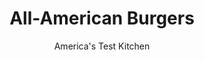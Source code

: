 ---
layout: ../../layouts/MarkdownPostLayout.astro
title: All-American Burgers
author: America's Test Kitchen
pubDate: 2023-03-15
description: "Instead of piling on the toppings, we rethink the seasonings that go inside our burgers, and build flavor inside with firm cheeses and potent ingredients such as garlic, chiles, and herbs."
image_url: https://res.cloudinary.com/hksqkdlah/image/upload/ar_1:1,c_fill,dpr_2.0,f_auto,fl_lossy.progressive.strip_profile,g_faces:auto,q_auto:low,w_344/5049_sfs-cvr-sfs-everythingburger-316819
tags: ["Main Courses","American","Beef","Grilling & Barbecue","4th of July"]
calories: 2724
protein: 49
carbohydrates: 2
fats: 
fiber: 
ingredients: ["1 1/2 pounds, 85 percent lean ground chuck","1 cup, shredded sharp cheddar cheese","8 strips, cooked bacon, chopped fine","4 teaspoons, yellow mustard","2 teaspoons, Worcestershire sauce","1/2 teaspoon, table salt","1/2 teaspoon, ground black pepper"]
serves: 4
time: ""
instructions: ["Break beef into small pieces in medium bowl. Add cheese, bacon, mustard, Worcestershire sauce, salt, and pepper. Using fork, toss until evenly distributed. Divide mixture into 4 equal portions and lightly pack into 1-inch-thick patties.","When coals are ready and grate is hot, dip wad of paper towels in vegetable oil and use tongs to rub oil over grate. Grill burgers over very hot fire, without pressing down on them, until well seared on both sides and cooked through, 8 to 12 minutes. Transfer to plate, tent with foil, and let rest 5 minutes. Serve."]
nutrition: ["720 mg Potassium","560 mg Phosphorus","253 mg Calcium","4 mg Iron","53 mg Magnesium","792 mg Sodium","10 mg Zinc","51 g Fat","11 mg Niacin (B3)","20 g Monounsaturated","4 g Polyunsaturated","182 mg Cholesterol","20 g Saturated","1 g Trans","19 µg Folate (food)","1 g Sugars","2 µg Vitamin K","162 g Water","2 g Carbs","19 µg Folate equivalent (total)","49 g Protein","4 µg Vitamin B12","100 µg Vitamin A","681 kcal Energy","2724 calories"]
notes: "Although we usually enjoy our burgers medium-rare, with extra ingredients added, tasters found that the burgers were too soft unless cooked through (basically, well-done)."
---
